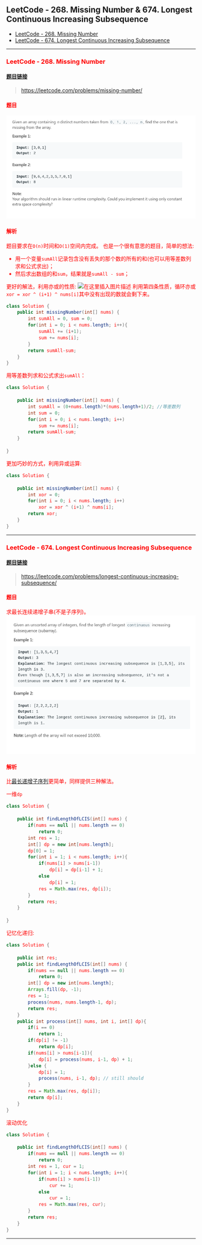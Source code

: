 ﻿## LeetCode - 268. Missing Number &  674. Longest Continuous Increasing Subsequence

* [LeetCode - 268. Missing Number](#1)
* [LeetCode - 674. Longest Continuous Increasing Subsequence](#2)

***
### <font color = red id = "1">LeetCode - 268. Missing Number
#### [题目链接](https://leetcode.com/problems/missing-number/)

> https://leetcode.com/problems/missing-number/

#### 题目
![在这里插入图片描述](images/268_t.png)
#### 解析
题目要求在`O(n)`时间和`O(1)`空间内完成。
也是一个很有意思的题目，简单的想法: 
* 用一个变量`sumAll`记录包含没有丢失的那个数的所有的和(也可以用等差数列求和公式求出)；
* 然后求出数组的和`sum`，结果就是`sumAll - sum`；


更好的解法，利用亦或的性质: 
![在这里插入图片描述](https://img-blog.csdnimg.cn/20181227133612458.png?x-oss-process=image/watermark,type_ZmFuZ3poZW5naGVpdGk,shadow_10,text_aHR0cHM6Ly9ibG9nLmNzZG4ubmV0L3p4enh6eDAxMTk=,size_16,color_FFFFFF,t_70)
利用第四条性质，循环亦或`xor = xor ^ (i+1) ^ nums[i]`其中没有出现的数就会剩下来。
```java
class Solution {
    public int missingNumber(int[] nums) {
        int sumAll = 0, sum = 0;
        for(int i = 0; i < nums.length; i++){
            sumAll += (i+1);
            sum += nums[i];
        }
        return sumAll-sum;
    }
}
```
用等差数列求和公式求出`sumAll`：
```java
class Solution {
    
    public int missingNumber(int[] nums) {
        int sumAll = (0+nums.length)*(nums.length+1)/2; //等差数列
        int sum = 0;
        for(int i = 0; i < nums.length; i++)
            sum += nums[i];
        return sumAll-sum;
    }
    
}
```
更加巧妙的方式，利用异或运算: 

```java
class Solution {

    public int missingNumber(int[] nums) {
        int xor = 0;
        for(int i = 0; i < nums.length; i++)
            xor = xor ^ (i+1) ^ nums[i];
        return xor;
    }
}
```

***
### <font color = red id = "2">LeetCode - 674. Longest Continuous Increasing Subsequence
#### [题目链接](https://leetcode.com/problems/longest-continuous-increasing-subsequence/)

> https://leetcode.com/problems/longest-continuous-increasing-subsequence/

#### 题目
求最长连续递增<font color =red>子串</font>(不是子序列)。
![在这里插入图片描述](images/674_t.png)

#### 解析
比[最长递增子序列](https://blog.csdn.net/zxzxzx0119/article/details/81224734)更简单，同样提供三种解法。

一维`dp`
```java
class Solution {
    
    public int findLengthOfLCIS(int[] nums) {
        if(nums == null || nums.length == 0)
            return 0;
        int res = 1;
        int[] dp = new int[nums.length];
        dp[0] = 1;
        for(int i = 1; i < nums.length; i++){
            if(nums[i] > nums[i-1])
                dp[i] = dp[i-1] + 1;
            else 
                dp[i] = 1;
            res = Math.max(res, dp[i]); 
        }
        return res;
    }

}
```
记忆化递归: 
```java
class Solution {   
    
    public int res;
    public int findLengthOfLCIS(int[] nums) {
        if(nums == null || nums.length == 0)
            return 0;
        int[] dp = new int[nums.length];
        Arrays.fill(dp, -1);
        res = 1;
        process(nums, nums.length-1, dp);
        return res;
    }
    public int process(int[] nums, int i, int[] dp){
        if(i == 0)
            return 1;
        if(dp[i] != -1)
            return dp[i];
        if(nums[i] > nums[i-1]){
            dp[i] = process(nums, i-1, dp) + 1;
        }else {
            dp[i] = 1;
            process(nums, i-1, dp); // still should 
        }
        res = Math.max(res, dp[i]);
        return dp[i];
    }
}
```
滚动优化
```java
class Solution {   

    public int findLengthOfLCIS(int[] nums) {
        if(nums == null || nums.length == 0)
            return 0;
        int res = 1, cur = 1;
        for(int i = 1; i < nums.length; i++){
            if(nums[i] > nums[i-1])
                cur += 1;
            else 
                cur = 1;
            res = Math.max(res, cur); 
        }
        return res;
    }
}
```

***
